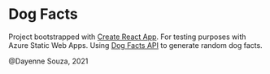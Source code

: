 # Dog Facts

Project bootstrapped with [Create React App](https://github.com/facebook/create-react-app).
For testing purposes with Azure Static Web Apps.
Using [Dog Facts API](https://dukengn.github.io/Dog-facts-API/) to generate random dog facts.


@Dayenne Souza, 2021